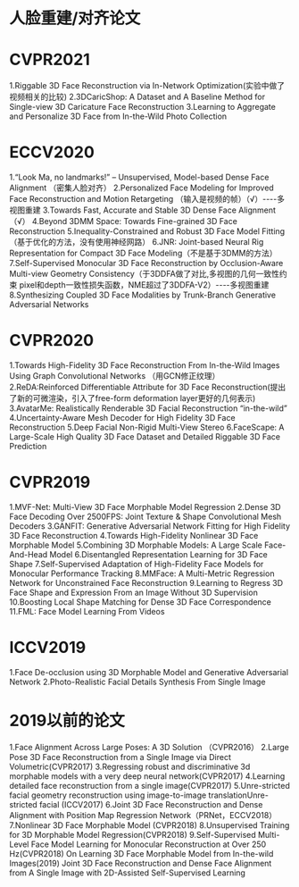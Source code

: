 # 人脸重建/对齐论文
# CVPR2021
1.Riggable 3D Face Reconstruction via In-Network Optimization(实验中做了视频相关的比较)
2.3DCaricShop: A Dataset and A Baseline Method for Single-view 3D Caricature Face Reconstruction
3.Learning to Aggregate and Personalize 3D Face from In-the-Wild Photo Collection

# ECCV2020
1.“Look Ma, no landmarks!” – Unsupervised, Model-based Dense Face Alignment （密集人脸对齐）
2.Personalized Face Modeling for Improved Face Reconstruction and Motion Retargeting （输入是视频的帧）（√）----多视图重建
3.Towards Fast, Accurate and Stable 3D Dense Face Alignment（√）
4.Beyond 3DMM Space: Towards Fine-grained 3D Face Reconstruction
5.Inequality-Constrained and Robust 3D Face Model Fitting（基于优化的方法，没有使用神经网路）
6.JNR: Joint-based Neural Rig Representation for Compact 3D Face Modeling（不是基于3DMM的方法）
7.Self-Supervised Monocular 3D Face Reconstruction by Occlusion-Aware Multi-view Geometry Consistency（于3DDFA做了对比,多视图的几何一致性约束 pixel和depth一致性损失函数，NME超过了3DDFA-V2）----多视图重建
8.Synthesizing Coupled 3D Face Modalities by Trunk-Branch Generative Adversarial Networks

# CVPR2020
1.Towards High-Fidelity 3D Face Reconstruction From In-the-Wild Images Using Graph Convolutional Networks  （用GCN修正纹理）
2.ReDA:Reinforced Differentiable Attribute for 3D Face Reconstruction(提出了新的可微渲染，引入了free-form deformation layer更好的几何表示)
3.AvatarMe: Realistically Renderable 3D Facial Reconstruction “in-the-wild”
4.Uncertainty-Aware Mesh Decoder for High Fidelity 3D Face Reconstruction
5.Deep Facial Non-Rigid Multi-View Stereo
6.FaceScape: A Large-Scale High Quality 3D Face Dataset and Detailed Riggable 3D Face Prediction

# CVPR2019
1.MVF-Net: Multi-View 3D Face Morphable Model Regression
2.Dense 3D Face Decoding Over 2500FPS: Joint Texture & Shape Convolutional Mesh Decoders
3.GANFIT: Generative Adversarial Network Fitting for High Fidelity 3D Face Reconstruction
4.Towards High-Fidelity Nonlinear 3D Face Morphable Model
5.Combining 3D Morphable Models: A Large Scale Face-And-Head Model
6.Disentangled Representation Learning for 3D Face Shape
7.Self-Supervised Adaptation of High-Fidelity Face Models for Monocular Performance Tracking
8.MMFace: A Multi-Metric Regression Network for Unconstrained Face Reconstruction
9.Learning to Regress 3D Face Shape and Expression From an Image Without 3D Supervision
10.Boosting Local Shape Matching for Dense 3D Face Correspondence
11.FML: Face Model Learning From Videos

# ICCV2019
1.Face De-occlusion using 3D Morphable Model and Generative Adversarial Network
2.Photo-Realistic Facial Details Synthesis From Single Image

# 2019以前的论文
1.Face Alignment Across Large Poses: A 3D Solution （CVPR2016）
2.Large Pose 3D Face Reconstruction from a Single Image via Direct Volumetric(CVPR2017)
3.Regressing robust and discriminative 3d morphable models with a very deep neural network(CVPR2017)
4.Learning detailed face reconstruction from a single image(CVPR2017)
5.Unre-stricted facial geometry reconstruction using image-to-image translationUnre- stricted facial (ICCV2017)
6.Joint 3D Face Reconstruction and Dense Alignment with Position Map Regression Network（PRNet，ECCV2018）
7.Nonlinear 3D Face Morphable Model (CVPR2018)
8.Unsupervised Training for 3D Morphable Model Regression(CVPR2018)
9.Self-Supervised Multi-Level Face Model Learning for Monocular Reconstruction at Over 250 Hz(CVPR2018)
On Learning 3D Face Morphable Model from In-the-wild Images(2019)
Joint 3D Face Reconstruction and Dense Face Alignment from A Single Image with 2D-Assisted Self-Supervised Learning

